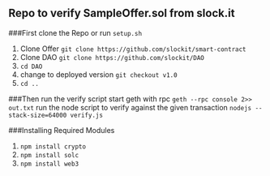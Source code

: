 ## Repo to verify SampleOffer.sol from slock.it

###First clone the Repo or run `setup.sh`
1. Clone Offer `git clone https://github.com/slockit/smart-contract` 
2. Clone DAO `git clone https://github.com/slockit/DAO`
3. `cd DAO`
4. change to deployed version `git checkout v1.0` 
5. `cd ..`

###Then run the verify script
start geth with rpc 
`geth --rpc console 2>> out.txt`
run the node script to verify against the given transaction
`nodejs --stack-size=64000 verify.js`

###Installing Required Modules
1. `npm install crypto`
2. `npm install solc`
3. `npm install web3` 
